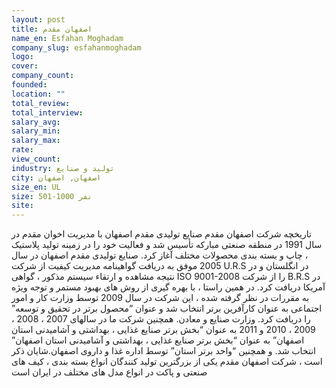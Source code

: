 ```yaml
---
layout: post
title: اصفهان مقدم
name_en: Esfahan Moghadam
company_slug: esfahanmoghadam
logo: 
cover: 
company_count:
founded:
location: ""
total_review: 
total_interview: 
salary_avg: 
salary_min: 
salary_max: 
rate: 
view_count: 
industry: تولید و صنایع
city: اصفهان, اصفهان
size_en: UL
size: 501-1000 نفر
site: 
---
```


تاریخچه شرکت اصفهان مقدم
صنایع تولیدی مقدم اصفهان با مدیریت اخوان مقدم در سال 1991 در منطقه صنعتی مبارکه تأسیس شد و فعالیت خود را در زمینه تولید پلاستیک ، چاپ و بسته بندی محصولات مختلف آغاز کرد. صنایع تولیدی مقدم اصفهان در سال 2005 موفق به دریافت گواهینامه مدیریت کیفیت از شرکت U.R.S در انگلستان و در نتیجه مشاهده و ارتقاء سیستم مذکور ، گواهی ISO 9001-2008 را از شرکت B.R.S در آمریکا دریافت کرد. در همین راستا ، با بهره گیری از روش های بهبود مستمر و توجه ویژه به مقررات در نظر گرفته شده ، این شرکت در سال 2009 توسط وزارت کار و امور اجتماعی به عنوان کارآفرین برتر انتخاب شد و عنوان “محصول برتر در تحقیق و توسعه” را دریافت کرد. وزارت صنایع و معادن. همچنین شرکت ما در سالهای 2007 ، 2008 ، 2009 ، 2010 و 2011 به عنوان “بخش برتر صنایع غذایی ، بهداشتی و آشامیدنی استان اصفهان” به عنوان “بخش برتر صنایع غذایی ، بهداشتی و آشامیدنی استان اصفهان” انتخاب شد. و همچنین “واحد برتر استان” توسط اداره غذا و داروی اصفهان.شایان ذکر است ، شرکت اصفهان مقدم یکی از بزرگترین تولید کنندگان انواع بسته بندی ، کیف های صنعتی و پاکت در انواع مدل های مختلف در ایران است